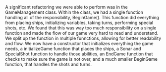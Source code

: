 A significant refactoring we were able to perform was in the GameManagement class. Within the class, we had a single function handling all of the responsibility, BeginGame(). This function did everything from placing ships, initializing variables, taking turns, performing special shots, etc. We found that this was way too much responsibility on a single function and made the flow of our game very hard to read and understand. We split up the function in multiple funnctions, allowing for better readability and flow. We now have a constructor that initializes everything the game needs, a initializeGame function that places the ships, a Sonar and SpecialShot function to handle those abilities, an EndGame function that checks to make sure the game is not over, and a much smaller BeginGame function, that handles the shots and turns.
